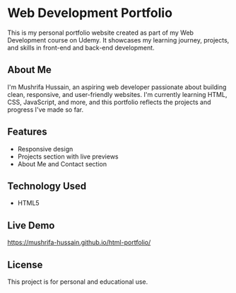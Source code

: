# Web Development Portfolio

This is my personal portfolio website created as part of my Web Development course on Udemy. It showcases my learning journey, projects, and skills in front-end and back-end development.

## About Me

I'm Mushrifa Hussain, an aspiring web developer passionate about building clean, responsive, and user-friendly websites. I'm currently learning HTML, CSS, JavaScript, and more, and this portfolio reflects the projects and progress I've made so far.

## Features

- Responsive design
- Projects section with live previews
- About Me and Contact section

## Technology Used 
- HTML5  

## Live Demo

https://mushrifa-hussain.github.io/html-portfolio/

## License

This project is for personal and educational use.

